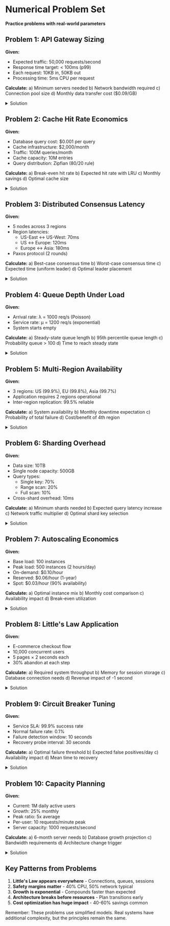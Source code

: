 # Numerical Problem Set

**Practice problems with real-world parameters**

## Problem 1: API Gateway Sizing

**Given:**
- Expected traffic: 50,000 requests/second
- Response time target: < 100ms (p99)
- Each request: 10KB in, 50KB out
- Processing time: 5ms CPU per request

**Calculate:**
a) Minimum servers needed
b) Network bandwidth required
c) Connection pool size
d) Monthly data transfer cost ($0.09/GB)

<details>
<summary>Solution</summary>

a) **Minimum servers needed:**
- CPU time per request: 5ms
- Requests per CPU per second: 1000ms/5ms = 200
- Total CPUs needed: 50,000/200 = 250 CPUs
- With 8 CPUs per server: 250/8 = 32 servers
- Add 40% safety margin: 32 × 1.4 = 45 servers

b) **Network bandwidth required:**
- Inbound: 50,000 × 10KB = 500MB/s = 4Gbps
- Outbound: 50,000 × 50KB = 2,500MB/s = 20Gbps
- Total: 24Gbps minimum, provision 30Gbps

c) **Connection pool size:**
- Apply Little's Law: L = λ × W
- λ = 50,000 req/s
- W = 0.1s (response time)
- L = 50,000 × 0.1 = 5,000 concurrent connections
- Per server: 5,000/45 ≈ 111 connections

d) **Monthly data transfer cost:**
- Daily outbound: 2.5GB/s × 86,400s = 216TB
- Monthly: 216TB × 30 = 6,480TB
- Cost: 6,480TB × $0.09/GB = $583,200/month
</details>

## Problem 2: Cache Hit Rate Economics

**Given:**
- Database query cost: $0.001 per query
- Cache infrastructure: $2,000/month
- Traffic: 100M queries/month
- Cache capacity: 10M entries
- Query distribution: Zipfian (80/20 rule)

**Calculate:**
a) Break-even hit rate
b) Expected hit rate with LRU
c) Monthly savings
d) Optimal cache size

<details>
<summary>Solution</summary>

a) **Break-even hit rate:**
- Cache cost: $2,000/month
- Cost per saved query: $0.001
- Queries to save: $2,000/$0.001 = 2M
- Break-even rate: 2M/100M = 2%

b) **Expected hit rate with LRU:**
- 80/20 rule: 20% of queries access 80% of data
- 20M unique queries access 10M entries (cache size)
- These represent 80% of traffic
- Hit rate ≈ 80%

c) **Monthly savings:**
- Queries saved: 100M × 0.8 = 80M
- Savings: 80M × $0.001 = $80,000
- Net savings: $80,000 - $2,000 = $78,000/month

d) **Optimal cache size:**
- Current: 10M entries → 80% hit rate
- Diminishing returns beyond covering hot set
- 15M entries → ~85% hit rate (+5%)
- Additional savings: 5M × $0.001 = $5,000
- If extra 5M entries cost < $5,000, expand
</details>

## Problem 3: Distributed Consensus Latency

**Given:**
- 5 nodes across 3 regions
- Region latencies:
  - US-East ↔ US-West: 70ms
  - US ↔ Europe: 120ms
  - Europe ↔ Asia: 180ms
- Paxos protocol (2 rounds)

**Calculate:**
a) Best-case consensus time
b) Worst-case consensus time
c) Expected time (uniform leader)
d) Optimal leader placement

<details>
<summary>Solution</summary>

a) **Best-case consensus time:**
- Leader in US-East, majority in US
- Round 1: US-East → US-West = 70ms
- Round 2: US-West → US-East = 70ms
- Total: 140ms

b) **Worst-case consensus time:**
- Leader in Asia, needs Europe + one US
- Round 1: Asia → Europe = 180ms
- Round 2: Europe → Asia = 180ms
- Total: 360ms

c) **Expected time (uniform leader):**
- P(US leader) = 3/5, time = 140-240ms
- P(EU leader) = 1/5, time = 240ms
- P(Asia leader) = 1/5, time = 360ms
- Expected: 0.6×190 + 0.2×240 + 0.2×360 = 234ms

d) **Optimal leader placement:**
- US-East minimizes maximum latency
- Worst case becomes US-East ↔ Asia = 290ms
- Better than Asia leader's 360ms
</details>

## Problem 4: Queue Depth Under Load

**Given:**
- Arrival rate: λ = 1000 req/s (Poisson)
- Service rate: μ = 1200 req/s (exponential)
- System starts empty

**Calculate:**
a) Steady-state queue length
b) 95th percentile queue length
c) Probability queue > 100
d) Time to reach steady state

<details>
<summary>Solution</summary>

a) **Steady-state queue length:**
- ρ = λ/μ = 1000/1200 = 0.833
- Lq = ρ²/(1-ρ) = 0.694/0.167 = 4.15

b) **95th percentile queue length:**
- For M/M/1: P(N > n) = ρ^(n+1)
- Need n where ρ^(n+1) = 0.05
- (0.833)^(n+1) = 0.05
- n = 15 (95th percentile)

c) **Probability queue > 100:**
- P(N > 100) = ρ^101 = 0.833^101
- = 1.1 × 10^-8 (extremely rare)

d) **Time to reach steady state:**
- Rule of thumb: 3/(μ-λ) = 3/200 = 15ms
- System reaches steady state very quickly
</details>

## Problem 5: Multi-Region Availability

**Given:**
- 3 regions: US (99.9%), EU (99.8%), Asia (99.7%)
- Application requires 2 regions operational
- Inter-region replication: 99.5% reliable

**Calculate:**
a) System availability
b) Monthly downtime expectation
c) Probability of total failure
d) Cost/benefit of 4th region

<details>
<summary>Solution</summary>

a) **System availability:**
- Need 2 of 3 regions working
- P(all 3 up) = 0.999 × 0.998 × 0.997 = 0.994
- P(exactly 2 up) = 3 × [0.999×0.998×0.003 + similar] = 0.00588
- P(at least 2 up) = 0.994 + 0.00588 = 0.99988 = 99.988%

b) **Monthly downtime:**
- Availability: 99.988%
- Downtime: 0.012% × 43,200 min = 5.2 minutes/month

c) **Probability of total failure:**
- All regions down: 0.001 × 0.002 × 0.003 = 6 × 10^-9
- Once per 166 million months

d) **Cost/benefit of 4th region:**
- New availability: ~99.9997% (need 2 of 4)
- Improvement: 5.2 min → 1.3 min/month
- If 4 min/month downtime costs > region cost, justified
</details>

## Problem 6: Sharding Overhead

**Given:**
- Data size: 10TB
- Single node capacity: 500GB
- Query types:
  - Single key: 70%
  - Range scan: 20%
  - Full scan: 10%
- Cross-shard overhead: 10ms

**Calculate:**
a) Minimum shards needed
b) Expected query latency increase
c) Network traffic multiplier
d) Optimal shard key selection

<details>
<summary>Solution</summary>

a) **Minimum shards needed:**
- 10TB / 500GB = 20 shards minimum
- Add 20% headroom: 24 shards

b) **Expected query latency increase:**
- Single key: No overhead (70%)
- Range scan: Hits ~5 shards avg = 10ms (20%)
- Full scan: Hits all 24 = 10ms (10%)
- Expected: 0.7×0 + 0.2×10 + 0.1×10 = 3ms

c) **Network traffic multiplier:**
- Single key: 1x (70%)
- Range scan: 5x average (20%)
- Full scan: 24x (10%)
- Expected: 0.7×1 + 0.2×5 + 0.1×24 = 4.1x

d) **Optimal shard key selection:**
- High cardinality (user_id good, country bad)
- Aligns with access patterns
- Minimizes range scans across shards
- Consider: user_id, timestamp, or composite
</details>

## Problem 7: Autoscaling Economics

**Given:**
- Base load: 100 instances
- Peak load: 500 instances (2 hours/day)
- On-demand: $0.10/hour
- Reserved: $0.06/hour (1-year)
- Spot: $0.03/hour (90% availability)

**Calculate:**
a) Optimal instance mix
b) Monthly cost comparison
c) Availability impact
d) Break-even utilization

<details>
<summary>Solution</summary>

a) **Optimal instance mix:**
- Reserved: 100 (base load)
- On-demand: 50 (buffer)
- Spot: 350 (peak, can tolerate 10% interruption)

b) **Monthly cost comparison:**
- All on-demand: 100×730×$0.10 + 400×60×$0.10 = $9,700
- Optimized: 100×730×$0.06 + 50×60×$0.10 + 350×60×$0.03 = $5,410
- Savings: $4,290/month (44%)

c) **Availability impact:**
- 10% spot interruption × 350 instances = 35 instances
- During peak: 465/500 = 93% capacity
- Acceptable if load balancer distributes well

d) **Break-even utilization:**
- Reserved vs on-demand: $0.06/$0.10 = 60%
- Need 60% utilization to justify reserved
- Base load is 100/500 = 20% of peak
- But runs 24/7, so justified
</details>

## Problem 8: Little's Law Application

**Given:**
- E-commerce checkout flow
- 10,000 concurrent users
- 5 pages × 2 seconds each
- 30% abandon at each step

**Calculate:**
a) Required system throughput
b) Memory for session storage
c) Database connection needs
d) Revenue impact of -1 second

<details>
<summary>Solution</summary>

a) **Required system throughput:**
- Average time in system: 5 × 2 = 10 seconds
- But with abandonment: 2 + 0.7×2 + 0.49×2 + 0.343×2 + 0.24×2 = 5.57s
- L = λW, so λ = L/W = 10,000/5.57 = 1,795 users/second entering

b) **Memory for session storage:**
- Concurrent sessions: 10,000
- Session size: ~50KB typical
- Memory: 10,000 × 50KB = 500MB
- Add overhead: 750MB total

c) **Database connection needs:**
- DB operations per page: 3
- Completion rate per page: [1, 0.7, 0.49, 0.343, 0.24]
- Total DB ops/user: 3×(1+0.7+0.49+0.343+0.24) = 8.35
- DB ops/sec: 1,795 × 8.35 / 5.57 = 2,690
- Query time: 20ms
- Connections: 2,690 × 0.02 = 54 connections

d) **Revenue impact of -1 second:**
- Faster → less abandonment
- New time: 4.57s
- New λ: 10,000/4.57 = 2,188 users/s
- Increase: 393 more users/s completing
- If conversion = 2.4% × $100 AOV
- Revenue increase: 393 × 0.024 × $100 = $943/second
</details>

## Problem 9: Circuit Breaker Tuning

**Given:**
- Service SLA: 99.9% success rate
- Normal failure rate: 0.1%
- Failure detection window: 10 seconds
- Recovery probe interval: 30 seconds

**Calculate:**
a) Optimal failure threshold
b) Expected false positives/day
c) Availability impact
d) Mean time to recovery

<details>
<summary>Solution</summary>

a) **Optimal failure threshold:**
- Expected failures in 10s: 0.001 × requests_in_10s
- Use 5σ rule: threshold = mean + 5×√mean
- At 100 req/s: mean = 1, threshold = 6
- At 1000 req/s: mean = 10, threshold = 26

b) **Expected false positives/day:**
- P(false positive) ≈ 10^-6 (5σ)
- Windows per day: 8,640
- False positives: 0.0086/day ≈ 1 per 116 days

c) **Availability impact:**
- Circuit open duration: 30s
- False positive impact: 30s/month
- = 0.0012% availability loss
- New availability: 99.9% - 0.0012% = 99.8988%

d) **Mean time to recovery:**
- Detection time: 10s (worst case)
- Circuit open: 30s
- Half-open test: ~1s
- Total MTTR: 41s
</details>

## Problem 10: Capacity Planning

**Given:**
- Current: 1M daily active users
- Growth: 25% monthly
- Peak ratio: 5x average
- Per-user: 10 requests/minute peak
- Server capacity: 1000 requests/second

**Calculate:**
a) 6-month server needs
b) Database growth projection
c) Bandwidth requirements
d) Architecture change trigger

<details>
<summary>Solution</summary>

a) **6-month server needs:**
- Users in 6 months: 1M × 1.25^6 = 3.8M
- Peak concurrent: 3.8M × 0.2 = 760K (20% concurrency)
- Requests/second: 760K × 10/60 = 126K req/s
- Servers needed: 126K/1K = 126 servers
- With 40% margin: 177 servers

b) **Database growth projection:**
- Data per user: 10MB typical
- Current: 1M × 10MB = 10TB
- 6 months: 3.8M × 10MB = 38TB
- Plus historical data: ~50TB total
- Need sharding beyond 20TB

c) **Bandwidth requirements:**
- Request size: 5KB average
- Response size: 50KB average
- Peak bandwidth: 126K × 55KB = 6.9GB/s
- = 55.2 Gbps
- Provision: 70 Gbps

d) **Architecture change trigger:**
- Month 4: 2.4M users, 80 servers
- Month 5: 3.1M users, 103 servers
- Database hits 25TB limit
- Trigger: Begin sharding in month 4
</details>

## Key Patterns from Problems

1. **Little's Law appears everywhere** - Connections, queues, sessions
2. **Safety margins matter** - 40% CPU, 50% network typical
3. **Growth is exponential** - Compounds faster than expected
4. **Architecture breaks before resources** - Plan transitions early
5. **Cost optimization has huge impact** - 40-60% savings common

Remember: These problems use simplified models. Real systems have additional complexity, but the principles remain the same.